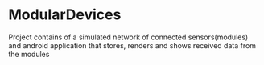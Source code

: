 # ModularDevices
Project contains of a simulated network of connected sensors(modules) and android application that stores, renders and shows received data from the modules
